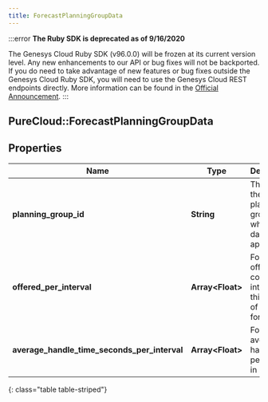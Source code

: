```yaml
---
title: ForecastPlanningGroupData
---
```


:::error
**The Ruby SDK is deprecated as of 9/16/2020**

The Genesys Cloud Ruby SDK (v96.0.0) will be frozen at its current version level. Any new enhancements to our API or bug fixes will not be backported. If you do need to take advantage of new features or bug fixes outside the Genesys Cloud Ruby SDK, you will need to use the Genesys Cloud REST endpoints directly. More information can be found in the [Official Announcement](https://developer.mypurecloud.com/forum/t/announcement-genesys-cloud-ruby-sdk-end-of-life/8850).
:::


## PureCloud::ForecastPlanningGroupData

## Properties

|Name | Type | Description | Notes|
|------------ | ------------- | ------------- | -------------|
| **planning_group_id** | **String** | The id of the planning group to which this data applies | [optional] |
| **offered_per_interval** | **Array&lt;Float&gt;** | Forecast offered counts per interval for this week of the forecast | [optional] |
| **average_handle_time_seconds_per_interval** | **Array&lt;Float&gt;** | Forecast average handle time per interval in seconds | [optional] |
{: class="table table-striped"}


